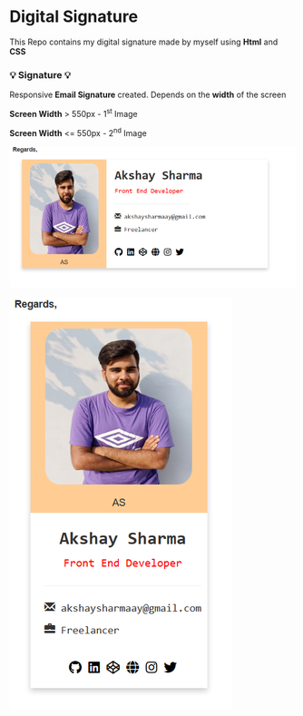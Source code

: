 # Digital Signature

This Repo contains my digital signature made by myself using **Html** and **CSS**

### :bulb: Signature :bulb:

Responsive **Email Signature** created. Depends on the **width** of the screen

**Screen Width** > 550px - 1<sup>st</sup> Image

**Screen Width** <= 550px - 2<sup>nd</sup> Image

![Completed-01](./Screenshots/Completed-01.png)

![Completed-02](./Screenshots/Completed-02.png)
